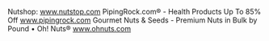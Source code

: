 Nutshop:
www.nutstop.com
PipingRock.com® - Health Products Up To 85% Off
www.pipingrock.com
Gourmet Nuts & Seeds - Premium Nuts in Bulk by Pound • Oh! Nuts®
www.ohnuts.com